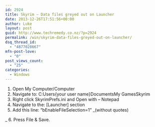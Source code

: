 ```yaml
---
id: 2924
title: Skyrim – Data files greyed out on Launcher
date: 2013-12-26T17:51:56+00:00
author: Luke
layout: post
guid: http://www.techremedy.co.nz/?p=2924
permalink: /win/skyrim-data-files-greyed-out-on-launcher/
dsq_thread_id:
  - "4877028667"
mfn-post-love:
  - "0"
post_views_count:
  - "25"
categories:
  - Windows
---
```

  1. Open My Computer/Computer 
  2. Navigate to: C:Users{your user name}DocumentsMy GamesSkyrim 
  3. Right click SkyrimPrefs.ini and Open with – Notepad 
  4. Navigate to the: [Launcher] section 
  5. Add this line: &#8220;bEnableFileSelection=1&#8221; _(without quotes)
  
_ 
  6. Press File & Save.